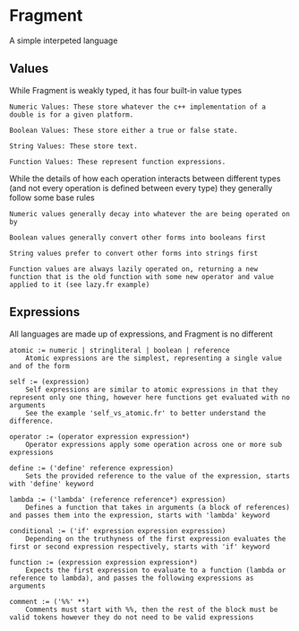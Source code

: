 # Fragment

A simple interpeted language

## Values

While Fragment is weakly typed, it has four built-in value types

    Numeric Values: These store whatever the c++ implementation of a double is for a given platform.

    Boolean Values: These store either a true or false state.

    String Values: These store text.

    Function Values: These represent function expressions.

While the details of how each operation interacts between different types (and not every operation is defined between every type) they generally follow some base rules

    Numeric values generally decay into whatever the are being operated on by

    Boolean values generally convert other forms into booleans first

    String values prefer to convert other forms into strings first

    Function values are always lazily operated on, returning a new function that is the old function with some new operator and value applied to it (see lazy.fr example)

## Expressions

All languages are made up of expressions, and Fragment is no different

    atomic := numeric | stringliteral | boolean | reference
        Atomic expressions are the simplest, representing a single value and of the form
    
    self := (expression)
        Self expressions are similar to atomic expressions in that they represent only one thing, however here functions get evaluated with no arguments
        See the example 'self_vs_atomic.fr' to better understand the difference.
    
    operator := (operator expression expression*)
        Operator expressions apply some operation across one or more sub expressions
    
    define := ('define' reference expression)
        Sets the provided reference to the value of the expression, starts with 'define' keyword
    
    lambda := ('lambda' (reference reference*) expression)
        Defines a function that takes in arguments (a block of references) and passes them into the expression, starts with 'lambda' keyword
    
    conditional := ('if' expression expression expression)
        Depending on the truthyness of the first expression evaluates the first or second expression respectively, starts with 'if' keyword
    
    function := (expression expression expression*)
        Expects the first expression to evaluate to a function (lambda or reference to lambda), and passes the following expressions as arguments

    comment := ('%%' **)
        Comments must start with %%, then the rest of the block must be valid tokens however they do not need to be valid expressions
